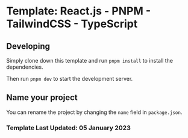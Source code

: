 # Template: React.js - PNPM - TailwindCSS - TypeScript

## Developing

Simply clone down this template and run `pnpm install` to install the dependencies.

Then run `pnpm dev` to start the development server.

## Name your project

You can rename the project by changing the `name` field in `package.json`.

### Template Last Updated: 05 January 2023

